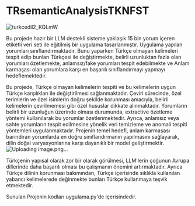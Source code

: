 # TRsemanticAnalysisTKNFST
![turkcedil2_KQLmW](https://github.com/user-attachments/assets/24b4fecf-0e68-4822-9a1b-33c9945df961)

Bu projede hazır bir LLM destekli sisteme yaklaşık 15 bin yorum içeren etiketli veri seti ile eğitilmiş bir uygulama tasarlanmıştır. Uygulama yapılan yorumları sınıflandırmaktadır.
Bunu yaparken Türkçe olmayan kelimeleri tespit edip bunları Türkçesi ile değiştirmekte, belirli uzunluktan fazla olan yorumları özetlemekte, anlamsız/fake yorumları tespit edebilmekte ve Anlam karmaşası olan yorumlara karşı en başarılı sınıflandırmayı yapmayı hedeflemektedir.

Bu projede, Türkçe olmayan kelimelerin tespiti ve bu kelimelerin uygun Türkçe karşılıkları ile değiştirilmesi sağlanmaktadır. Çeviri sürecinde, özel terimlerin ve özel isimlerin doğru şekilde korunması amacıyla, belirli kelimelerin çevrilmemesi gibi özel hususlar dikkate alınmaktadır. Yorumların belirli bir uzunluğun üzerinde olması durumunda, extractive özetleme yöntemi kullanılarak bu yorumlar özetlenmektedir. Ayrıca, anlamsız veya sahte yorumların tespit edilmesine yönelik veri temizleme ve anomali tespiti yöntemleri uygulanmaktadır. Projenin temel hedefi, anlam karmaşası barındıran yorumlarda en doğru sınıflandırmanın yapılmasını sağlayarak, dilin doğal varyasyonlarına karşı dayanıklı bir model geliştirmektir.
![Uploading image.png…]()


Türkçenin yapısal olarak zor bir olarak görülmesi, LLM'lerin çoğunun Avrupa dillerinde daha başarılı olması bu çalışmanın önemini artırmaktadır.
Ayrıca Türkçe dilinin korunması bakımından, Türkçe içerisinde sıklıkla kullanılan yabancı kelimelerede değinmekte bunları Türkçe kullanmaya teşvik etmektedir.

Sunulan Projenin kodları uygulama.py'de içerisindedir.
